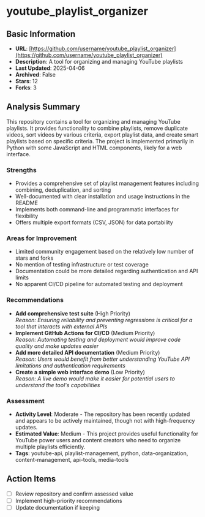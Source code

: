 # youtube_playlist_organizer

## Basic Information

- **URL**: [https://github.com/username/youtube_playlist_organizer](https://github.com/username/youtube_playlist_organizer)
- **Description**: A tool for organizing and managing YouTube playlists
- **Last Updated**: 2025-04-06
- **Archived**: False
- **Stars**: 12
- **Forks**: 3

## Analysis Summary

This repository contains a tool for organizing and managing YouTube playlists. It provides functionality to combine playlists, remove duplicate videos, sort videos by various criteria, export playlist data, and create smart playlists based on specific criteria. The project is implemented primarily in Python with some JavaScript and HTML components, likely for a web interface.

### Strengths

- Provides a comprehensive set of playlist management features including combining, deduplication, and sorting
- Well-documented with clear installation and usage instructions in the README
- Implements both command-line and programmatic interfaces for flexibility
- Offers multiple export formats (CSV, JSON) for data portability

### Areas for Improvement

- Limited community engagement based on the relatively low number of stars and forks
- No mention of testing infrastructure or test coverage
- Documentation could be more detailed regarding authentication and API limits
- No apparent CI/CD pipeline for automated testing and deployment

### Recommendations

- **Add comprehensive test suite** (High Priority)  
  *Reason: Ensuring reliability and preventing regressions is critical for a tool that interacts with external APIs*
- **Implement GitHub Actions for CI/CD** (Medium Priority)  
  *Reason: Automating testing and deployment would improve code quality and make updates easier*
- **Add more detailed API documentation** (Medium Priority)  
  *Reason: Users would benefit from better understanding YouTube API limitations and authentication requirements*
- **Create a simple web interface demo** (Low Priority)  
  *Reason: A live demo would make it easier for potential users to understand the tool's capabilities*

### Assessment

- **Activity Level**: Moderate - The repository has been recently updated and appears to be actively maintained, though not with high-frequency updates.
- **Estimated Value**: Medium - This project provides useful functionality for YouTube power users and content creators who need to organize multiple playlists efficiently.
- **Tags**: youtube-api, playlist-management, python, data-organization, content-management, api-tools, media-tools

## Action Items

- [ ] Review repository and confirm assessed value
- [ ] Implement high-priority recommendations
- [ ] Update documentation if keeping